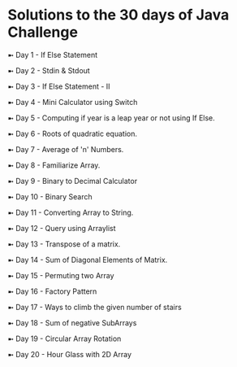 <h1> Solutions to the 30 days of Java Challenge </h1>

➼ Day 1 - If Else Statement

➼ Day 2 - Stdin & Stdout

➼ Day 3 - If Else Statement - II

➼ Day 4 - Mini Calculator using Switch

➼ Day 5 - Computing if year is a leap year or not using If Else.

➼ Day 6 - Roots of quadratic equation.

➼ Day 7 - Average of 'n' Numbers.

➼ Day 8 - Familiarize Array.

➼ Day 9 - Binary to Decimal Calculator

➼ Day 10 - Binary Search

➼ Day 11 - Converting Array to String.

➼ Day 12 - Query using Arraylist

➼ Day 13 - Transpose of a matrix.

➼ Day 14 - Sum of Diagonal Elements of Matrix.

➼ Day 15 - Permuting two Array

➼ Day 16 - Factory Pattern

➼ Day 17 - Ways to climb the given number of stairs

➼ Day 18 - Sum of negative SubArrays

➼ Day 19 - Circular Array Rotation

➼ Day 20 - Hour Glass with 2D Array

